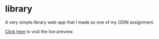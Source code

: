 # library
A very simple library web-app that I made as one of my ODIN assignment.

[Click here](https://nail003.github.io/library) to visit the live preview.
